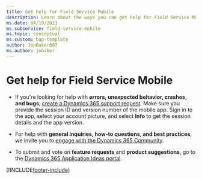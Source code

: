 ```yaml
---
title: Get help for Field Service Mobile
description: Learn about the ways you can get help for Field Service Mobile
ms.date: 04/19/2023
ms.subservice: field-service-mobile
ms.topic: conceptual
ms.custom: bap-template
author: JonBaker007
ms.author: jobaker
---
```


# Get help for Field Service Mobile

- If you're looking for help with **errors, unexpected behavior, crashes, and bugs**, [create a Dynamics 365 support request](field-service-get-help.md). Make sure you provide the session ID and version number of the mobile app. Sign in to the app, select your account picture, and select **Info** to get the session details and the app version.

- For help with **general inquiries, how-to questions, and best practices**, we invite you to [engage with the Dynamics 365 Community](https://community.dynamics.com/forums/thread/?partialUrl=fieldservice).

- To submit and vote on **feature requests** and **product suggestions**, go to the [Dynamics 365 Application Ideas portal](https://experience.dynamics.com/ideas/categories/list/?category=b3d26f32-91b0-e811-a967-000d3a1bef07&forum=bee3d862-df65-e811-a95d-000d3a1be7ad).

[!INCLUDE[footer-include](../includes/footer-banner.md)]
